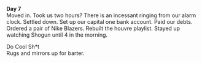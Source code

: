 **Day 7**  
Moved in. Took us two hours? There is an incessant ringing from our alarm clock. Settled down. Set up our capital one bank account. Paid our debts. Ordered a pair of Nike Blazers. Rebuilt the houvre playlist. Stayed up watching Shogun until 4 in the morning.

Do Cool Sh\*t  
Rugs and mirrors up for barter.
